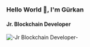 

### Hello World 👾, I'm Gürkan
#### Jr. Blockchain Developer
![-Jr Blockchain Developer-](https://64.media.tumblr.com/f815c83455206f1e8f7479b79a906688/tumblr_pmm0yxcBZO1wwjnmro1_1280.gifv)






